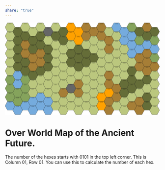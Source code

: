 ```yaml
---
share: "true"
---
```


![hex-map.png](./hex-map.png)

# Over World Map of the Ancient Future.

The number of the hexes starts with 0101 in the top left corner.
This is Column 01, Row 01. You can use this to calculate the number of each hex.
